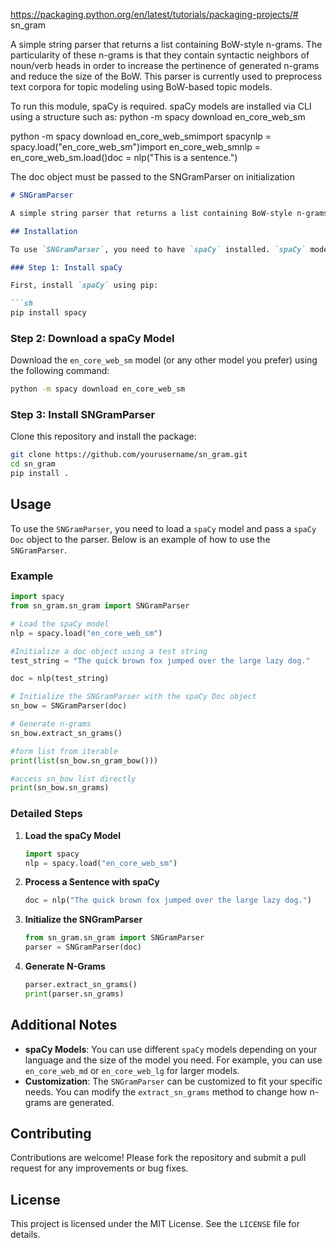 https://packaging.python.org/en/latest/tutorials/packaging-projects/# sn_gram

A simple string parser that returns a list containing BoW-style n-grams. The particularity of these n-grams is that they contain syntactic neighbors of noun/verb heads in order to increase the pertinence of generated n-grams and reduce the size of the BoW. This parser is currently used to preprocess text corpora for topic modeling using BoW-based topic models.

To run this module, spaCy is required. spaCy models are installed via CLI using a structure such as: python -m spacy download en_core_web_sm

python -m spacy download en_core_web_smimport spacynlp = spacy.load("en_core_web_sm")import en_core_web_smnlp = en_core_web_sm.load()doc = nlp("This is a sentence.")

The doc object must be passed to the SNGramParser on initialization



```markdown
# SNGramParser

A simple string parser that returns a list containing BoW-style n-grams. The particularity of these n-grams is that they contain syntactic neighbors of noun/verb heads in order to increase the pertinence of generated n-grams and reduce the size of the BoW. This parser is currently used to preprocess text corpora for topic modeling using BoW-based topic models.

## Installation

To use `SNGramParser`, you need to have `spaCy` installed. `spaCy` models can be installed via the command line. Follow the steps below to set up your environment.

### Step 1: Install spaCy

First, install `spaCy` using pip:

```sh
pip install spacy
```

### Step 2: Download a spaCy Model

Download the `en_core_web_sm` model (or any other model you prefer) using the following command:

```sh
python -m spacy download en_core_web_sm
```

### Step 3: Install SNGramParser

Clone this repository and install the package:

```sh
git clone https://github.com/yourusername/sn_gram.git
cd sn_gram
pip install .
```

## Usage

To use the `SNGramParser`, you need to load a `spaCy` model and pass a `spaCy` `Doc` object to the parser. Below is an example of how to use the `SNGramParser`.

### Example

```python
import spacy
from sn_gram.sn_gram import SNGramParser

# Load the spaCy model
nlp = spacy.load("en_core_web_sm")

#Initialize a doc object using a test string
test_string = "The quick brown fox jumped over the large lazy dog."

doc = nlp(test_string)

# Initialize the SNGramParser with the spaCy Doc object
sn_bow = SNGramParser(doc)

# Generate n-grams
sn_bow.extract_sn_grams()

#form list from iterable
print(list(sn_bow.sn_gram_bow()))

#access sn_bow list directly
print(sn_bow.sn_grams)
```

### Detailed Steps

1. **Load the spaCy Model**

    ```python
    import spacy
    nlp = spacy.load("en_core_web_sm")
    ```

2. **Process a Sentence with spaCy**

    ```python
    doc = nlp("The quick brown fox jumped over the large lazy dog.")
    ```

3. **Initialize the SNGramParser**

    ```python
    from sn_gram.sn_gram import SNGramParser
    parser = SNGramParser(doc)
    ```

4. **Generate N-Grams**

    ```python
    parser.extract_sn_grams()
    print(parser.sn_grams)
    ```

## Additional Notes

- **spaCy Models**: You can use different `spaCy` models depending on your language and the size of the model you need. For example, you can use `en_core_web_md` or `en_core_web_lg` for larger models.
- **Customization**: The `SNGramParser` can be customized to fit your specific needs. You can modify the `extract_sn_grams` method to change how n-grams are generated.

## Contributing

Contributions are welcome! Please fork the repository and submit a pull request for any improvements or bug fixes.

## License

This project is licensed under the MIT License. See the `LICENSE` file for details.
```
